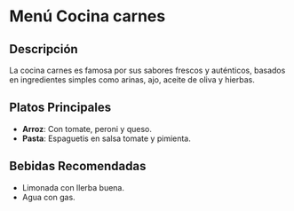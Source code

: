 # Menú Cocina carnes
## Descripción
La cocina carnes es famosa por sus sabores frescos y auténticos, basados en ingredientes simples como arinas, ajo, aceite de oliva y hierbas.

## Platos Principales
- **Arroz**: Con tomate, peroni y queso.
- **Pasta**: Espaguetis en salsa tomate y pimienta.

## Bebidas Recomendadas
- Limonada con llerba buena.
- Agua con gas.
